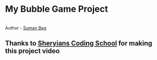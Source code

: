 # My Bubble Game Project
<br>
Author - <a href="mailto:sumanbagw26@gmail.com">Suman Bag</a>
<br>
<h2>Thanks to <a href="https://www.youtube.com/watch?v=Y1tsJD28ocU">Sheryians Coding School</a> for making this project video</h2>